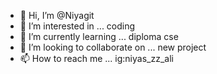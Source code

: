 - 👋 Hi, I’m @Niyagit
- 👀 I’m interested in ... coding
- 🌱 I’m currently learning ... diploma cse
- 💞️ I’m looking to collaborate on ... new project
- 📫 How to reach me ... ig:niyas_zz_ali

<!---
Niyagit/Niyagit is a ✨ special ✨ repository because its `README.md` (this file) appears on your GitHub profile.
You can click the Preview link to take a look at your changes.
--->
